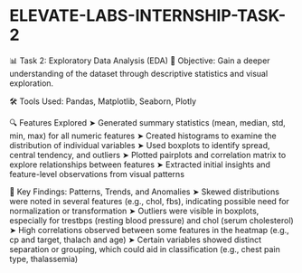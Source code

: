 # ELEVATE-LABS-INTERNSHIP-TASK-2
📊 Task 2: Exploratory Data Analysis (EDA)
🎯 Objective:
Gain a deeper understanding of the dataset through descriptive statistics and visual exploration.

🛠️ Tools Used:
Pandas, Matplotlib, Seaborn, Plotly

🔍 Features Explored
➤ Generated summary statistics (mean, median, std, min, max) for all numeric features
➤ Created histograms to examine the distribution of individual variables
➤ Used boxplots to identify spread, central tendency, and outliers
➤ Plotted pairplots and correlation matrix to explore relationships between features
➤ Extracted initial insights and feature-level observations from visual patterns

🧠 Key Findings: Patterns, Trends, and Anomalies
➤ Skewed distributions were noted in several features (e.g., chol, fbs), indicating possible need for normalization or transformation
➤ Outliers were visible in boxplots, especially for trestbps (resting blood pressure) and chol (serum cholesterol)
➤ High correlations observed between some features in the heatmap (e.g., cp and target, thalach and age)
➤ Certain variables showed distinct separation or grouping, which could aid in classification (e.g., chest pain type, thalassemia)

